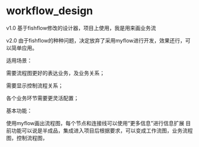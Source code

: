 # workflow_design
v1.0
基于fishflow修改的设计器，项目上使用，我是用来画业务流

v2.0
由于fishflow的种种问题，决定放弃了采用myflow进行开发，效果还行，可以简单应用。

适用场景：

需要流程图更好的表达业务，及业务关系；

需要显示控制流程关系；

各个业务环节需要更灵活配置；

基本功能：

使用myflow画出流程图，每个节点和连接线可以使用“更多信息”进行信息扩展
目前功能可以说是半成品，集成进入项目后根据要求，可以变成工作流图，业务流程图，控制流程图，
